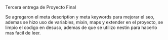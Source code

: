 Tercera entrega de Proyecto Final

Se agregaron el meta description y meta keywords para mejorar el seo, ademas se hizo uso de variables, mixin, maps y extender en el proyecto,
se limpio el codigo en desuso, ademas de que se utilizo nestin para hacerlo mas facil de leer.

